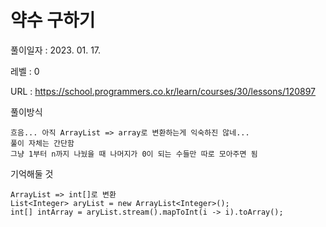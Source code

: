 # 약수 구하기
풀이일자 : 2023. 01. 17.  
    
레벨 : 0   

URL : https://school.programmers.co.kr/learn/courses/30/lessons/120897  
    
풀이방식    

    흐음... 아직 ArrayList => array로 변환하는게 익숙하진 않네...
    풀이 자체는 간단함
    그냥 1부터 n까지 나눴을 때 나머지가 0이 되는 수들만 따로 모아주면 됨

기억해둘 것  
    
    ArrayList => int[]로 변환
    List<Integer> aryList = new ArrayList<Integer>();
    int[] intArray = aryList.stream().mapToInt(i -> i).toArray();
